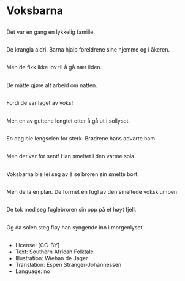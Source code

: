 # Voksbarna

##
Det var en gang en lykkelig familie.

##
De krangla aldri. Barna hjalp foreldrene sine hjemme og i åkeren.

##
Men de fikk ikke lov til å gå nær ilden.

##
De måtte gjøre alt arbeid om natten.

##
Fordi de var laget av voks!

##
Men en av guttene lengtet etter å gå ut i sollyset.

##
En dag ble lengselen for sterk. Brødrene hans advarte ham.

##
Men det var for sent! Han smeltet i den varme sola.

##
Voksbarna ble lei seg av å se broren sin smelte bort.

##
Men de la en plan. De formet en fugl av den smeltede voksklumpen.

##
De tok med seg fuglebroren sin opp på et høyt fjell.

##
Og da solen steg fløy han syngende inn i morgenlyset.

##
* License: [CC-BY]
* Text: Southern African Folktale
* Illustration: Wiehan de Jager
* Translation: Espen Stranger-Johannessen
* Language: no
